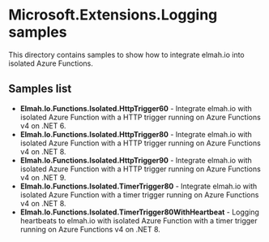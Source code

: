 # Microsoft.Extensions.Logging samples

This directory contains samples to show how to integrate elmah.io into isolated Azure Functions.

## Samples list

* **Elmah.Io.Functions.Isolated.HttpTrigger60** - Integrate elmah.io with isolated Azure Function with a HTTP trigger running on Azure Functions v4 on .NET 6.
* **Elmah.Io.Functions.Isolated.HttpTrigger80** - Integrate elmah.io with isolated Azure Function with a HTTP trigger running on Azure Functions v4 on .NET 8.
* **Elmah.Io.Functions.Isolated.HttpTrigger90** - Integrate elmah.io with isolated Azure Function with a HTTP trigger running on Azure Functions v4 on .NET 9.
* **Elmah.Io.Functions.Isolated.TimerTrigger80** - Integrate elmah.io with isolated Azure Function with a timer trigger running on Azure Functions v4 on .NET 8.
* **Elmah.Io.Functions.Isolated.TimerTrigger80WithHeartbeat** - Logging heartbeats to elmah.io with isolated Azure Function with a timer trigger running on Azure Functions v4 on .NET 8.